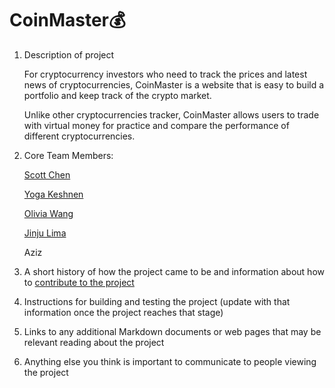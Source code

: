 # CoinMaster:moneybag:

1. Description of project

	  For cryptocurrency investors who need to track the prices and latest news of cryptocurrencies, CoinMaster is a website that is easy to build a portfolio and keep   track of the crypto market. 
	  
	  Unlike other cryptocurrencies tracker, CoinMaster allows users to trade with virtual money for practice and compare the performance of   different    cryptocurrencies. 


1. Core Team Members:

  	  [Scott Chen](https://github.com/2170chm)
  
  	  [Yoga Keshnen](https://github.com/Keshnen)
  
  	  [Olivia Wang](https://github.com/oliviaw215)
  
  	  [Jinju Lima](https://github.com/jlima714)
      
  	Aziz


1. A short history of how the project came to be and information about how to [contribute to the project](https://github.com/software-assignments-spring2022/final-project-coinmaster/blob/master/CONTRIBUTING.md)

1. Instructions for building and testing the project (update with that information once the project reaches that stage)

1. Links to any additional Markdown documents or web pages that may be relevant reading about the project

1. Anything else you think is important to communicate to people viewing the project


